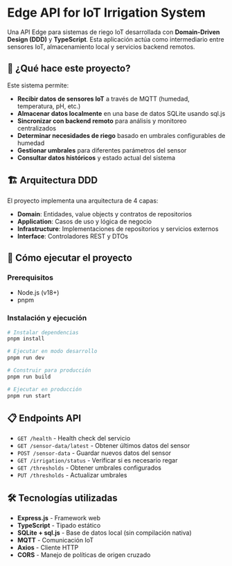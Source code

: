 # Edge API for IoT Irrigation System

Una API Edge para sistemas de riego IoT desarrollada con **Domain-Driven Design (DDD)** y **TypeScript**. Esta aplicación actúa como intermediario entre sensores IoT, almacenamiento local y servicios backend remotos.

## 🌱 ¿Qué hace este proyecto?

Este sistema permite:

- **Recibir datos de sensores IoT** a través de MQTT (humedad, temperatura, pH, etc.)
- **Almacenar datos localmente** en una base de datos SQLite usando sql.js
- **Sincronizar con backend remoto** para análisis y monitoreo centralizados
- **Determinar necesidades de riego** basado en umbrales configurables de humedad
- **Gestionar umbrales** para diferentes parámetros del sensor
- **Consultar datos históricos** y estado actual del sistema

## 🏗️ Arquitectura DDD

El proyecto implementa una arquitectura de 4 capas:

- **Domain**: Entidades, value objects y contratos de repositorios
- **Application**: Casos de uso y lógica de negocio
- **Infrastructure**: Implementaciones de repositorios y servicios externos
- **Interface**: Controladores REST y DTOs

## 🚀 Cómo ejecutar el proyecto

### Prerequisitos

- Node.js (v18+)
- pnpm

### Instalación y ejecución

```bash
# Instalar dependencias
pnpm install

# Ejecutar en modo desarrollo
pnpm run dev

# Construir para producción
pnpm run build

# Ejecutar en producción
pnpm run start
```

## 📋 Endpoints API

- `GET /health` - Health check del servicio
- `GET /sensor-data/latest` - Obtener últimos datos del sensor
- `POST /sensor-data` - Guardar nuevos datos del sensor
- `GET /irrigation/status` - Verificar si es necesario regar
- `GET /thresholds` - Obtener umbrales configurados
- `PUT /thresholds` - Actualizar umbrales

## 🛠️ Tecnologías utilizadas

- **Express.js** - Framework web
- **TypeScript** - Tipado estático
- **SQLite + sql.js** - Base de datos local (sin compilación nativa)
- **MQTT** - Comunicación IoT
- **Axios** - Cliente HTTP
- **CORS** - Manejo de políticas de origen cruzado
